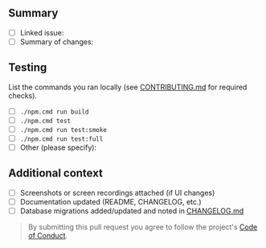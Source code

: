 ## Summary
- [ ] Linked issue: <!-- e.g. Closes #123 -->
- [ ] Summary of changes:

## Testing
List the commands you ran locally (see [CONTRIBUTING.md](../CONTRIBUTING.md) for required checks).

- [ ] `./npm.cmd run build`
- [ ] `./npm.cmd test`
- [ ] `./npm.cmd run test:smoke`
- [ ] `./npm.cmd run test:full`
- [ ] Other (please specify):

## Additional context
- [ ] Screenshots or screen recordings attached (if UI changes)
- [ ] Documentation updated (README, CHANGELOG, etc.)
- [ ] Database migrations added/updated and noted in [CHANGELOG.md](../CHANGELOG.md)

> By submitting this pull request you agree to follow the project's [Code of Conduct](../CODE_OF_CONDUCT.md).
